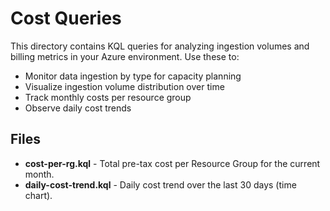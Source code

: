 # Cost Queries

This directory contains KQL queries for analyzing ingestion volumes and billing metrics in your Azure environment. Use these to:

- Monitor data ingestion by type for capacity planning  
- Visualize ingestion volume distribution over time  
- Track monthly costs per resource group  
- Observe daily cost trends  

## Files
 
- **cost-per-rg.kql** - Total pre-tax cost per Resource Group for the current month.  
- **daily-cost-trend.kql** - Daily cost trend over the last 30 days (time chart).  
